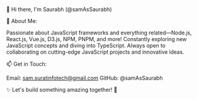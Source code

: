 👋 Hi there, I'm Saurabh (@samAsSaurabh)

🚀 About Me:

Passionate about JavaScript frameworks and everything related—Node.js, React.js, Vue.js, D3.js, NPM, PNPM, and more!
Constantly exploring new JavaScript concepts and diving into TypeScript.
Always open to collaborating on cutting-edge JavaScript projects and innovative ideas.

📫 Get in Touch:

Email: sam.suratinfotech@gmail.com
GitHub: @samAsSaurabh

✨ Let's build something amazing together! 🚀
